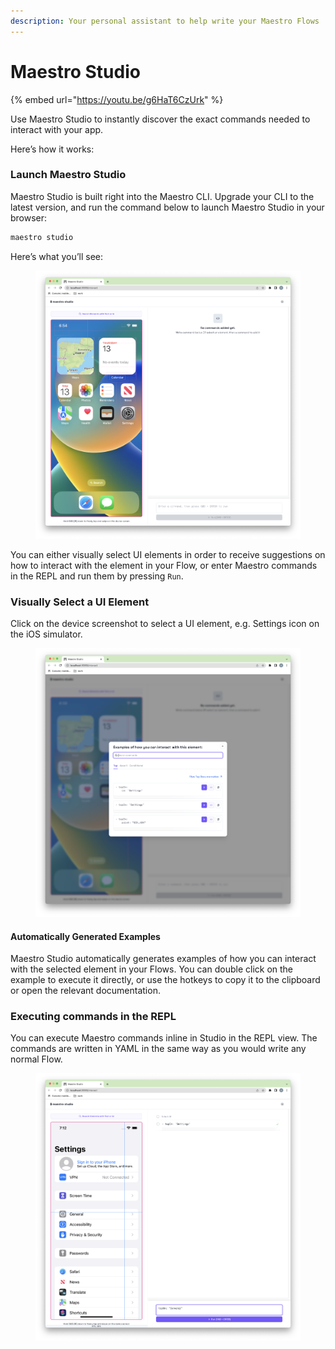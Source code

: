 ```yaml
---
description: Your personal assistant to help write your Maestro Flows
---
```


# Maestro Studio

{% embed url="https://youtu.be/g6HaT6CzUrk" %}

Use Maestro Studio to instantly discover the exact commands needed to interact with your app.

Here’s how it works:

### Launch Maestro Studio <a href="#b415" id="b415"></a>

Maestro Studio is built right into the Maestro CLI. Upgrade your CLI to the latest version, and run the command below to launch Maestro Studio in your browser:

```bash
maestro studio
```

Here’s what you’ll see:

<figure><img src="../.gitbook/assets/Screenshot 2023-07-13 at 18.54.53.png" alt=""><figcaption></figcaption></figure>

You can either visually select UI elements in order to receive suggestions on how to interact with the element in your Flow, or enter Maestro commands in the REPL and run them by pressing `Run`.

### Visually Select a UI Element <a href="#2508" id="2508"></a>

Click on the device screenshot to select a UI element, e.g. Settings icon on the iOS simulator.&#x20;

<figure><img src="../.gitbook/assets/Screenshot 2023-07-13 at 18.58.06.png" alt=""><figcaption></figcaption></figure>

#### Automatically Generated Examples <a href="#725d" id="725d"></a>

Maestro Studio automatically generates examples of how you can interact with the selected element in your Flows. You can double click on the example to execute it directly, or use the hotkeys to copy it to the clipboard or open the relevant documentation.

### Executing commands in the REPL

You can execute Maestro commands inline in Studio in the REPL view. The commands are written in YAML in the same way as you would write any normal Flow.



<figure><img src="../.gitbook/assets/Screenshot 2023-07-17 at 19.12.37.png" alt=""><figcaption></figcaption></figure>

